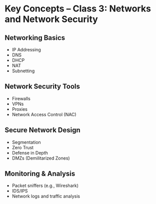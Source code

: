 # Key Concepts – Class 3: Networks and Network Security

## Networking Basics
- IP Addressing
- DNS
- DHCP
- NAT
- Subnetting

## Network Security Tools
- Firewalls
- VPNs
- Proxies
- Network Access Control (NAC)

## Secure Network Design
- Segmentation
- Zero Trust
- Defense in Depth
- DMZs (Demilitarized Zones)

## Monitoring & Analysis
- Packet sniffers (e.g., Wireshark)
- IDS/IPS
- Network logs and traffic analysis
